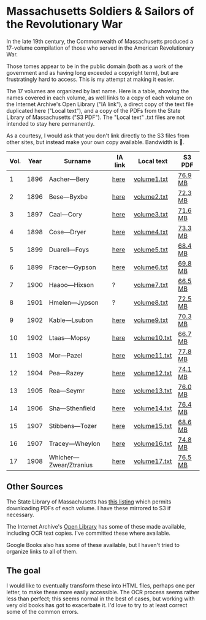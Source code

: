 # Massachusetts Soldiers & Sailors of the Revolutionary War

In the late 19th century, the Commonwealth of Massachusetts produced a 17-volume compilation of those who served in the American Revolutionary War.

Those tomes appear to be in the public domain (both as a work of the government and as having long exceeded a copyright term), but are frustratingly hard to access. This is my attempt at making it easier.

The 17 volumes are organized by last name. Here is a table, showing the names covered in each volume, as well
links to a copy of each volume on the Internet Archive's Open Library ("IA link"), a direct copy of the
text file duplicated here ("Local text"), and a copy of the PDFs from the State Library of Massachusetts
("S3 PDF"). The "Local text" .txt files are not intended to stay here permanently.

As a courtesy, I would ask that you don't link directly to the S3 files from other sites, but instead
make your own copy available. Bandwidth is :money_with_wings:.

| Vol. | Year | Surname                  | IA link | Local text | S3 PDF |
| ------ | ---- |------------------------ | ------- | ---------- | ------ |
|  1 | 1896     | Aacher&mdash;Bery            | [here][1] | [volume1.txt](text/volume1.txt) | [76.9 MB][pdf01] |
|  2 | 1896     | Bese&mdash;Byxbe             | [here][2] | [volume2.txt](text/volume2.txt) | [72.3 MB][pdf02] |
|  3 | 1897	| Caal&mdash;Cory              | [here][3] | [volume3.txt](text/volume3.txt) | [71.6 MB][pdf03] |
|  4 | 1898	| Cose&mdash;Dryer             | [here][4] | [volume4.txt](text/volume4.txt) | [73.3 MB][pdf04] |
|  5 | 1899	| Duarell&mdash;Foys           | [here][5] | [volume5.txt](text/volume5.txt) | [68.4 MB][pdf05] |
|  6 | 1899	| Fracer&mdash;Gypson          | [here][6] | [volume6.txt](text/volume6.txt) | [69.8 MB][pdf06] |
|  7 | 1900	| Haaoo&mdash;Hixson           | ? | [volume7.txt](text/volume7.txt)         | [66.5 MB][pdf07] |
|  8 | 1901	| Hmelen&mdash;Jypson          | ? | [volume8.txt](text/volume8.txt)         | [72.5 MB][pdf08] |
|  9 | 1902	| Kable&mdash;Lsubon           | [here][9] | [volume9.txt](text/volume9.txt) | [70.3 MB][pdf09] |
| 10 | 1902	| Ltaas&mdash;Mopsy            | [here][10] | [volume10.txt](text/volume10.txt) | [66.7 MB][pdf10] |
| 11 | 1903	| Mor&mdash;Pazel             | [here][11] | [volume11.txt](text/volume11.txt) | [77.8 MB][pdf11] |
| 12 | 1904	| Pea&mdash;Razey              | [here][12] | [volume12.txt](text/volume12.txt) | [74.1 MB][pdf12] |
| 13 | 1905	| Rea&mdash;Seymr              | [here][13] | [volume13.txt](text/volume13.txt) | [76.0 MB][pdf13] |
| 14 | 1906	| Sha&mdash;Sthenfield         | [here][14] | [volume14.txt](text/volume14.txt) | [76.4 MB][pdf14] |
| 15 | 1907	| Stibbens&mdash;Tozer         | [here][15] | [volume15.txt](text/volume15.txt) | [68.6 MB][pdf15] |
| 16 | 1907	| Tracey&mdash;Wheylon         | [here][16] | [volume16.txt](text/volume16.txt) | [74.8 MB][pdf16] |
| 17 | 1908	| Whicher&mdash;Zwear/Ztranius | [here][17] | [volume17.txt](text/volume17.txt) | [76.5 MB][pdf17] |

## Other Sources

The State Library of Massachusetts has [this listing](https://archives.lib.state.ma.us/handle/2452/122025?show=full)
which permits downloading PDFs of each volume. I have these mirrored to S3 if necessary.

The Internet Archive's [Open Library](https://openlibrary.org/books/OL7028060M/Massachusetts_soldiers_and_sailors_of_the_revoluntionary_war.)
has some of these made available, including OCR text copies. I've committed these where available.

Google Books also has some of these available, but I haven't tried to organize links to all of them.

## The goal

I would like to eventually transform these into HTML files, perhaps one per letter, to make these more easily accessible. The OCR process seems rather less than perfect; this seems normal in the best of cases, but working with very old books has got to exacerbate it. I'd love to try to at least correct some of the common errors.

[1]: https://openlibrary.org/books/OL13489927M/Massachusetts_soldiers_and_sailors_of_the_revolutionary_war._Vol._1_AACHER_-_BERY
[2]: https://openlibrary.org/books/OL7145838M/Massachusetts_soldiers_and_sailors_of_the_revoluntionary_war.
[3]: https://openlibrary.org/books/OL7241622M/Massachusetts_soldiers_and_sailors_of_the_revoluntionary_war.
[4]: https://openlibrary.org/books/OL13489922M/Massachusetts_soldiers_and_sailors_of_the_revolutionary_war._Vol._4_COSE_-_DRYER
[5]: https://openlibrary.org/books/OL13489919M/Massachusetts_soldiers_and_sailors_of_the_revolutionary_war._Vol.5_DUARELL_-_FOYS
[6]: https://openlibrary.org/books/OL13489918M/Massachusetts_soldiers_and_sailors_of_the_revoluntionary_war.
[9]: https://openlibrary.org/books/OL7109135M/Massachusetts_soldiers_and_sailors_of_the_revoluntionary_war.
[10]: https://openlibrary.org/books/OL7064934M/Massachusetts_soldiers_and_sailors_of_the_revoluntionary_war.
[11]: https://openlibrary.org/books/OL7160297M/Massachusetts_soldiers_and_sailors_of_the_revoluntionary_war.
[12]: https://openlibrary.org/books/OL7020914M/Massachusetts_soldiers_and_sailors_of_the_revoluntionary_war.
[13]: https://openlibrary.org/books/OL7116220M/Massachusetts_soldiers_and_sailors_of_the_revoluntionary_war.
[14]: https://openlibrary.org/books/OL13489910M/Massachusetts_soldiers_and_sailors_of_the_revoluntionary_war.
[15]: https://openlibrary.org/books/OL13489909M/Massachusetts_soldiers_and_sailors_of_the_revoluntionary_war.
[16]: https://openlibrary.org/books/OL7167370M/Massachusetts_soldiers_and_sailors_of_the_revoluntionary_war.
[17]: https://openlibrary.org/books/OL7028060M/Massachusetts_soldiers_and_sailors_of_the_revoluntionary_war.
[pdf01]: https://n1zyy.s3.amazonaws.com/mssrw/ocm12601336-1896-v.1.pdf
[pdf02]: https://n1zyy.s3.amazonaws.com/mssrw/ocm12601336-1896-v.2.pdf
[pdf03]: https://n1zyy.s3.amazonaws.com/mssrw/ocm12601336-1897-v.3.pdf
[pdf04]: https://n1zyy.s3.amazonaws.com/mssrw/ocm12601336-1898-v.4.pdf
[pdf05]: https://n1zyy.s3.amazonaws.com/mssrw/ocm12601336-1899-v.5.pdf
[pdf06]: https://n1zyy.s3.amazonaws.com/mssrw/ocm12601336-1899-v.6.pdf
[pdf07]: https://n1zyy.s3.amazonaws.com/mssrw/ocm12601336-1900-v.7.pdf
[pdf08]: https://n1zyy.s3.amazonaws.com/mssrw/ocm12601336-1901-v.8.pdf
[pdf09]: https://n1zyy.s3.amazonaws.com/mssrw/ocm12601336-1902-v.9.pdf
[pdf10]: https://n1zyy.s3.amazonaws.com/mssrw/ocm12601336-1902-v.10.pdf
[pdf11]: https://n1zyy.s3.amazonaws.com/mssrw/ocm12601336-1903-v.11.pdf
[pdf12]: https://n1zyy.s3.amazonaws.com/mssrw/ocm12601336-1904-v.12.pdf
[pdf13]: https://n1zyy.s3.amazonaws.com/mssrw/ocm12601336-1905-v.13.pdf
[pdf14]: https://n1zyy.s3.amazonaws.com/mssrw/ocm12601336-1906-v.14.pdf
[pdf15]: https://n1zyy.s3.amazonaws.com/mssrw/ocm12601336-1907-v.15.pdf
[pdf16]: https://n1zyy.s3.amazonaws.com/mssrw/ocm12601336-1907-v.16.pdf
[pdf17]: https://n1zyy.s3.amazonaws.com/mssrw/ocm12601336-1908-v.17.pdf
